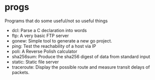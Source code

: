 # progs
Programs that do some useful/not so useful things

- dcl: Parse a C declaration into words
- ftp: A very basic FTP server
- gonew: Simple tool to generate a new go project.
- ping: Test the reachability of a host via IP
- poli: A Reverse Polish calculator
- sha256sum: Produce the sha256 digest of data from standard input
- static: Static file server
- traceroute: Display the possible route and measure transit delays of packets.
